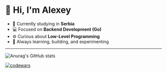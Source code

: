 # 👋 Hi, I'm Alexey  

- 📍 Currently studying in **Serbia**  
- 💻 Focused on **Backend Development (Go)**  
- ⚙️ Curious about **Low-Level Programming**  
- 🚀 Always learning, building, and experimenting  
---

![Anurag's GitHub stats](https://github-readme-stats.vercel.app/api?username=alexcfv&show_icons=true&theme=synthwave)

[![codewars](https://www.codewars.com/users/rzhv/badges/large)](https://www.codewars.com/users/rzhv)   
